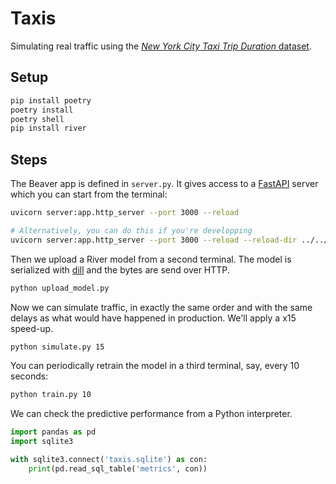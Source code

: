 # Taxis

Simulating real traffic using the [*New York City Taxi Trip Duration* dataset](https://www.kaggle.com/c/nyc-taxi-trip-duration).

## Setup

```sh
pip install poetry
poetry install
poetry shell
pip install river
```

## Steps

The Beaver app is defined in `server.py`. It gives access to a [FastAPI](https://fastapi.tiangolo.com/) server which you can start from the terminal:

```sh
uvicorn server:app.http_server --port 3000 --reload

# Alternatively, you can do this if you're developping
uvicorn server:app.http_server --port 3000 --reload --reload-dir ../../
```

Then we upload a River model from a second terminal. The model is serialized with [dill](https://github.com/uqfoundation/dill) and the bytes are send over HTTP.

```sh
python upload_model.py
```

Now we can simulate traffic, in exactly the same order and with the same delays as what would have happened in production. We'll apply a x15 speed-up.

```sh
python simulate.py 15
```

You can periodically retrain the model in a third terminal, say, every 10 seconds:

```sh
python train.py 10
```

We can check the predictive performance from a Python interpreter.

```py
import pandas as pd
import sqlite3

with sqlite3.connect('taxis.sqlite') as con:
    print(pd.read_sql_table('metrics', con))
```
